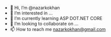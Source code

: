 - 👋 Hi, I’m @nazarkokhan
- 👀 I’m interested in ...
- 🌱 I’m currently learning ASP DOT.NET CORE
- 💞️ I’m looking to collaborate on ...
- 📫 How to reach me nazarkokhan@gmail.com

<!---
nazarkokhan/nazarkokhan is a ✨ special ✨ repository because its `README.md` (this file) appears on your GitHub profile.
You can click the Preview link to take a look at your changes.
--->
